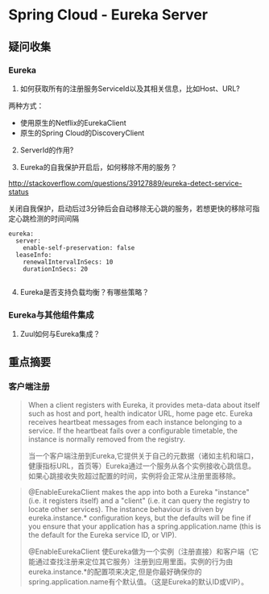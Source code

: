 # Spring Cloud - Eureka Server

## 疑问收集

### Eureka

1. 如何获取所有的注册服务ServiceId以及其相关信息，比如Host、URL?

两种方式：
- 使用原生的Netflix的EurekaClient
- 原生的Spring Cloud的DiscoveryClient

2. ServerId的作用?

3. Eureka的自我保护开启后，如何移除不用的服务？

http://stackoverflow.com/questions/39127889/eureka-detect-service-status

关闭自我保护，启动后过3分钟后会自动移除无心跳的服务，若想更快的移除可指定心跳检测的时间间隔
```
eureka:
  server:
    enable-self-preservation: false
  leaseInfo:
    renewalIntervalInSecs: 10
    durationInSecs: 20
    
```

4. Eureka是否支持负载均衡？有哪些策略？


### Eureka与其他组件集成

1. Zuul如何与Eureka集成？


## 重点摘要

### 客户端注册

> When a client registers with Eureka, it provides meta-data about itself such as host and port, health indicator URL, home page etc. Eureka receives heartbeat messages from each instance belonging to a service. If the heartbeat fails over a configurable timetable, the instance is normally removed from the registry.
>
> 当一个客户端注册到Eureka,它提供关于自己的元数据（诸如主机和端口，健康指标URL，首页等）Eureka通过一个服务从各个实例接收心跳信息。如果心跳接收失败超过配置的时间，实例将会正常从注册里面移除。


> @EnableEurekaClient makes the app into both a Eureka "instance" (i.e. it registers itself) and a "client" (i.e. it can query the registry to locate other services). The instance behaviour is driven by eureka.instance.* configuration keys, but the defaults will be fine if you ensure that your application has a spring.application.name (this is the default for the Eureka service ID, or VIP).
> 
> @EnableEurekaClient 使Eureka做为一个实例（注册直接）和客户端（它能通过查找注册来定位其它服务）注册到应用里面。实例的行为由eureka.instance.*的配置项来决定,但是你最好确保你的spring.application.name有个默认值。（这是Eureka的默认ID或VIP）。
